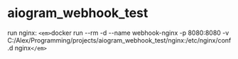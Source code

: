 # aiogram_webhook_test

run nginx:
`<em>`docker run --rm -d --name webhook-nginx -p 8080:8080 -v C:/Alex/Programming/projects/aiogram_webhook_test/nginx:/etc/nginx/conf.d nginx`</em>`
